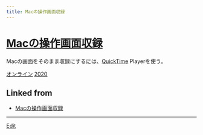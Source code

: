 ```yaml
---
title: Macの操作画面収録
---
```


# [Macの操作画面収録](/Macの操作画面収録)

Macの画面をそのまま収録にするには、[QuickTime](/QuickTime) Playerを使う。

[オンライン](/オンライン) [2020](/2020)


## Linked from

* [Macの操作画面収録](/Macの操作画面収録)


----

[Edit](https://github.com/vitroid/vitroid.github.io/edit/master/MD/Macの操作画面収録.md)

